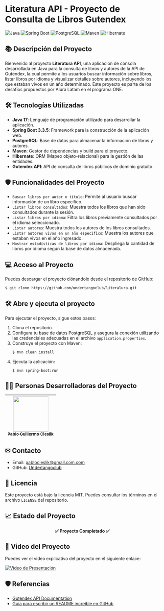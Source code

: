 # Literatura API - Proyecto de Consulta de Libros Gutendex

![Java](https://img.shields.io/badge/Java-17-blue)
![Spring Boot](https://img.shields.io/badge/Spring%20Boot-3.3.5-brightgreen)
![PostgreSQL](https://img.shields.io/badge/PostgreSQL-Database-blue)
![Maven](https://img.shields.io/badge/Maven-Build%20Tool-yellow)
![Hibernate](https://img.shields.io/badge/Hibernate-ORM-orange)

## 📚 Descripción del Proyecto

Bienvenido al proyecto **Literatura API**, una aplicación de consola desarrollada en Java para la consulta de libros y autores de la API de Gutendex, la cual permite a los usuarios buscar información sobre libros, listar libros por idioma y visualizar detalles sobre autores, incluyendo los que estaban vivos en un año determinado. Este proyecto es parte de los desafíos propuestos por Alura Latam en el programa ONE.

## 🛠️ Tecnologías Utilizadas

- **Java 17**: Lenguaje de programación utilizado para desarrollar la aplicación.
- **Spring Boot 3.3.5**: Framework para la construcción de la aplicación web.
- **PostgreSQL**: Base de datos para almacenar la información de libros y autores.
- **Maven**: Gestor de dependencias y build para el proyecto.
- **Hibernate**: ORM (Mapeo objeto-relacional) para la gestión de las entidades.
- **Gutendex API**: API de consulta de libros públicos de dominio gratuito.

## 🛡️ Funcionalidades del Proyecto

- `Buscar libros por autor o título`: Permite al usuario buscar información de un libro específico.
- `Listar libros consultados`: Muestra todos los libros que han sido consultados durante la sesión.
- `Listar libros por idioma`: Filtra los libros previamente consultados por el idioma seleccionado.
- `Listar autores`: Muestra todos los autores de los libros consultados.
- `Listar autores vivos en un año específico`: Muestra los autores que estaban vivos en el año ingresado.
- `Mostrar estadísticas de libros por idioma`: Despliega la cantidad de libros por idioma según la base de datos almacenada.

## 💻 Acceso al Proyecto

Puedes descargar el proyecto clónandolo desde el repositorio de GitHub:

```bash
$ git clone https://github.com/undertangoclub/literalura.git
```

## 🛠️ Abre y ejecuta el proyecto

Para ejecutar el proyecto, sigue estos pasos:

1. Clona el repositorio.
2. Configura tu base de datos PostgreSQL y asegura la conexión utilizando las credenciales adecuadas en el archivo `application.properties`.
3. Construye el proyecto con Maven:
   ```bash
   $ mvn clean install
   ```
4. Ejecuta la aplicación:
   ```bash
   $ mvn spring-boot:run
   ```

## 👨‍💻 Personas Desarrolladoras del Proyecto

| [<img src="https://avatars.githubusercontent.com/u/75939161?s=400&u=a5276f62490bfed25b35f40410b8014b20b59364&v=4" width=115><br><sub>Pablo Guillermo Cieslik</sub>](https://github.com/undertangoclub) |
| :---: |

## ✉ Contacto

- Email: pablocieslik@gmail.com.com
- GitHub: [Undertangoclub](https://github.com/undertangoclub)

## 📜 Licencia

Este proyecto está bajo la licencia MIT. Puedes consultar los términos en el archivo `LICENSE` del repositorio.

## 📈 Estado del Proyecto

<h4 align="center">✅ Proyecto Completado ✅</h4>

## 🎥 Video del Proyecto

Puedes ver el video explicativo del proyecto en el siguiente enlace:

[![Video de Presentación](https://img.shields.io/badge/YouTube-Watch-red)](https://youtu.be/k30J8RuB-xQ)

## 🛡️ Referencias

- [Gutendex API Documentation](https://gutendex.com/docs/)
- [Guía para escribir un README increíble en GitHub](https://alura.com/blog/como-escribir-un-readme-increible)

